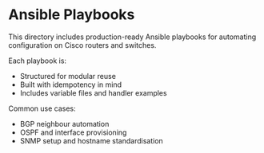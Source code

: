 # Ansible Playbooks

This directory includes production-ready Ansible playbooks for automating configuration on Cisco routers and switches.

Each playbook is:
- Structured for modular reuse
- Built with idempotency in mind
- Includes variable files and handler examples

Common use cases:
- BGP neighbour automation
- OSPF and interface provisioning
- SNMP setup and hostname standardisation
